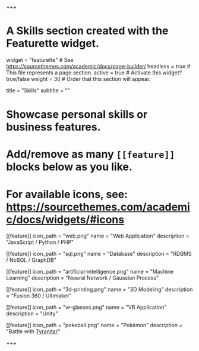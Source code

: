 +++
# A Skills section created with the Featurette widget.
widget = "featurette"  # See https://sourcethemes.com/academic/docs/page-builder/
headless = true  # This file represents a page section.
active = true  # Activate this widget? true/false
weight = 30  # Order that this section will appear.

title = "Skills"
subtitle = ""

# Showcase personal skills or business features.
# 
# Add/remove as many `[[feature]]` blocks below as you like.
# 
# For available icons, see: https://sourcethemes.com/academic/docs/widgets/#icons

[[feature]]
  icon_path = "web.png"
  name = "Web Application"
  description = "JavaScript / Python / PHP"

[[feature]]
  icon_path = "sql.png"
  name = "Database"
  description = "RDBMS / NoSQL / GraphDB"

[[feature]]
  icon_path = "artificial-intelligence.png"
  name = "Machine Learning"
  description = "Newral Network / Gaussian Process"

[[feature]]
  icon_path = "3d-printing.png"
  name = "3D Modeling"
  description = "Fusion 360 / Ultimaker"

[[feature]]
  icon_path = "vr-glasses.png"
  name = "VR Application"
  description = "Unity"

[[feature]]
  icon_path = "pokeball.png"
  name = "Pokémon"
  description = "Battle with [Tyranitar](https://yakkun.com/swsh/zukan/n248)"

+++
